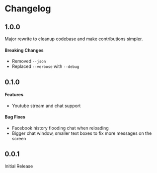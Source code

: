 # Changelog


## 1.0.0

Major rewrite to cleanup codebase and make contributions simpler.

#### Breaking Changes
- Removed `--json`
- Replaced `--verbose` with `--debug`


## 0.1.0

#### Features
- Youtube stream and chat support

#### Bug Fixes
- Facebook history flooding chat when reloading
- Bigger chat window, smaller text boxes to fix more messages on the screen


## 0.0.1

Initial Release
